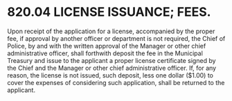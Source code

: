 820.04 LICENSE ISSUANCE; FEES.
==============================

Upon receipt of the application for a license, accompanied by the proper
fee, if approval by another officer or department is not required, the
Chief of Police, by and with the written approval of the Manager or
other chief administrative officer, shall forthwith deposit the fee in
the Municipal Treasury and issue to the applicant a proper license
certificate signed by the Chief and the Manager or other chief
administrative officer. If, for any reason, the license is not issued,
such deposit, less one dollar ($1.00) to cover the expenses of
considering such application, shall be returned to the applicant.
